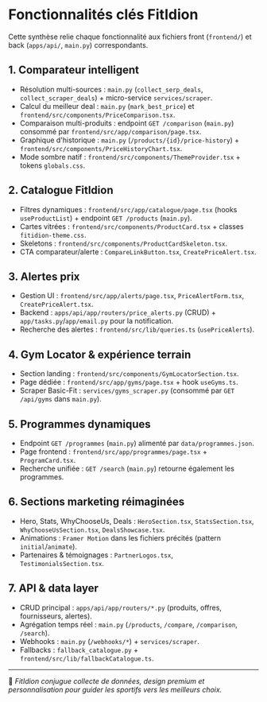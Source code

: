 # Fonctionnalités clés FitIdion

Cette synthèse relie chaque fonctionnalité aux fichiers front (`frontend/`) et back (`apps/api/`, `main.py`) correspondants.

## 1. Comparateur intelligent

- Résolution multi-sources : `main.py` (`collect_serp_deals`, `collect_scraper_deals`) + micro-service `services/scraper`.
- Calcul du meilleur deal : `main.py` (`mark_best_price`) et `frontend/src/components/PriceComparison.tsx`.
- Comparaison multi-produits : endpoint `GET /comparison` (`main.py`) consommé par `frontend/src/app/comparison/page.tsx`.
- Graphique d'historique : `main.py` (`/products/{id}/price-history`) + `frontend/src/components/PriceHistoryChart.tsx`.
- Mode sombre natif : `frontend/src/components/ThemeProvider.tsx` + tokens `globals.css`.

## 2. Catalogue FitIdion

- Filtres dynamiques : `frontend/src/app/catalogue/page.tsx` (hooks `useProductList`) + endpoint `GET /products` (`main.py`).
- Cartes vitrées : `frontend/src/components/ProductCard.tsx` + classes `fitidion-theme.css`.
- Skeletons : `frontend/src/components/ProductCardSkeleton.tsx`.
- CTA comparateur/alerte : `CompareLinkButton.tsx`, `CreatePriceAlert.tsx`.

## 3. Alertes prix

- Gestion UI : `frontend/src/app/alerts/page.tsx`, `PriceAlertForm.tsx`, `CreatePriceAlert.tsx`.
- Backend : `apps/api/app/routers/price_alerts.py` (CRUD) + `app/tasks.py`/`app/email.py` pour la notification.
- Recherche des alertes : `frontend/src/lib/queries.ts` (`usePriceAlerts`).

## 4. Gym Locator & expérience terrain

- Section landing : `frontend/src/components/GymLocatorSection.tsx`.
- Page dédiée : `frontend/src/app/gyms/page.tsx` + hook `useGyms.ts`.
- Scraper Basic-Fit : `services/gyms_scraper.py` (consommé par `GET /api/gyms` dans `main.py`).

## 5. Programmes dynamiques

- Endpoint `GET /programmes` (`main.py`) alimenté par `data/programmes.json`.
- Page frontend : `frontend/src/app/programmes/page.tsx` + `ProgramCard.tsx`.
- Recherche unifiée : `GET /search` (`main.py`) retourne également les programmes.

## 6. Sections marketing réimaginées

- Hero, Stats, WhyChooseUs, Deals : `HeroSection.tsx`, `StatsSection.tsx`, `WhyChooseUsSection.tsx`, `DealsShowcase.tsx`.
- Animations : `Framer Motion` dans les fichiers précités (pattern `initial`/`animate`).
- Partenaires & témoignages : `PartnerLogos.tsx`, `TestimonialsSection.tsx`.

## 7. API & data layer

- CRUD principal : `apps/api/app/routers/*.py` (produits, offres, fournisseurs, alertes).
- Agrégation temps réel : `main.py` (`/products`, `/compare`, `/comparison`, `/search`).
- Webhooks : `main.py` (`/webhooks/*`) + `services/scraper`.
- Fallbacks : `fallback_catalogue.py` + `frontend/src/lib/fallbackCatalogue.ts`.

---

🚀 *FitIdion conjugue collecte de données, design premium et personnalisation pour guider les sportifs vers les meilleurs choix.*
